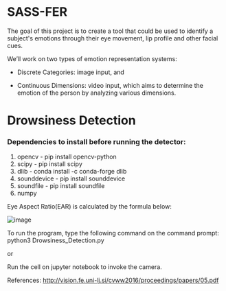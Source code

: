 # SASS-FER

The goal of this project is to create a tool that could be used to identify a subject's emotions through their eye movement, lip profile and other facial cues.

We’ll work on two types of emotion representation systems:

- Discrete Categories: image input, and

- Continuous Dimensions: video input, which aims to determine the emotion of the person by analyzing various dimensions. 

# Drowsiness Detection 
### Dependencies to install before running the detector:
1. opencv - pip install opencv-python
2. scipy - pip install scipy
3. dlib - conda install -c conda-forge dlib
4. sounddevice - pip install sounddevice
5. soundfile - pip install soundfile
6. numpy 


Eye Aspect Ratio(EAR) is calculated by the formula below:

![image](https://user-images.githubusercontent.com/83316095/215727326-5ae04015-7804-4632-9845-73cd9c24a39d.png)

To run the program, type the following command on the command prompt:
python3 Drowsiness_Detection.py

or 

Run the cell on jupyter notebook to invoke the camera. 

References: http://vision.fe.uni-lj.si/cvww2016/proceedings/papers/05.pdf


